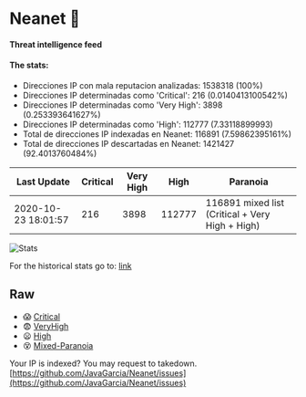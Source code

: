 # Neanet :hocho:
#### Threat intelligence feed
#### The stats:

- Direcciones IP con mala reputacion analizadas: 1538318 (100%)
- Direcciones IP determinadas como 'Critical':  216 (0.0140413100542%)
- Direcciones IP determinadas como 'Very High':  3898 (0.253393641627%)
- Direcciones IP determinadas como 'High':  112777 (7.33118899993)
- Total de direcciones IP indexadas en Neanet:  116891 (7.59862395161%)
- Total de direcciones IP descartadas en Neanet:  1421427 (92.4013760484%)

| Last Update | Critical | Very High | High | Paranoia |
| --- | --- | --- | --- | --- |
| 2020-10-23 18:01:57 | 216 | 3898 | 112777 | 116891 mixed list (Critical + Very High + High)|

![Stats](https://docs.google.com/spreadsheets/d/e/2PACX-1vSnaNMIXVabIpDJjufMlzH7poXnshF3mgd8Is1g9ytUEzVsP5my4Trn8f-xkoLLQ38xpL3HtmUexLo6/pubchart?oid=501124687&format=image)

For the historical stats go to: [link](/stats.csv)
## Raw
- :scream: [Critical](https://raw.githubusercontent.com/JavaGarcia/Neanet/master/blacklists/neanet_critical.txt)
- :fearful: [VeryHigh](https://raw.githubusercontent.com/JavaGarcia/Neanet/master/blacklists/neanet_veryHigh.txtt)
- :frowning: [High](https://raw.githubusercontent.com/JavaGarcia/Neanet/master/blacklists/neanet_high.txt)
- :dizzy_face: [Mixed-Paranoia](https://raw.githubusercontent.com/JavaGarcia/Neanet/master/blacklists/neanet_all.txt)


Your IP is indexed? You may request to takedown. [https://github.com/JavaGarcia/Neanet/issues](https://github.com/JavaGarcia/Neanet/issues)


















































































































































































































































































































































































































































































































































































































































































































































































































































































































































































































































































































































































































































































































































































































































































































































































































































































